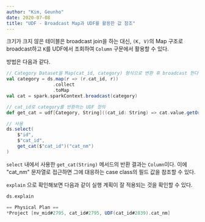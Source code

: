 ```yaml
---
author: "Kim, Geunho"
date: 2020-07-08
title: "UDF - Broadcast Map과 UDF를 활용한 값 참조"
---
```


크기가 크지 않은 테이블은 broadcast join을 하는 대신, `(K, V)`의 Map 구조로 broadcast하고 `K`를 UDF에서 조회하여 `Column` 구문에서 활용할 수 있다.

방법은 다음과 같다.

```scala
// Category Dataset을 Map(cat_id, category) 형식으로 변환 후 broadcast 한다.
val category = ds.map(r => (r.cat_id, r))
                 .collect
                 .toMap
val cat = spark.sparkContext.broadcast(category)

// cat_id로 category를 반환하는 UDF 정의
def get_cat = udf[Category, String]((cat_id: String) => cat.value.getOrElse(cat_id, null))

// 사용
ds.select(
    $"id",
    $"cat_id",
    get_cat($"cat_id")("cat_nm")
)
```

`select` 내에서 사용한 `get_cat(String)` 메서드의 반환 결과는 `Column`이다. 이에 "cat_nm" 문자열로 접근하면 그에 대응하는 case class의 필드 값을 참조할 수 있다.

`explain` 으로 확인해보면 다음과 같이 실행 계획이 잘 적용되는 것을 확인할 수 있다.
```scala
ds.explain

== Physical Plan ==
*Project [nv_mid#2795, cat_id#2795, UDF(cat_id#2839).cat_nm]
```